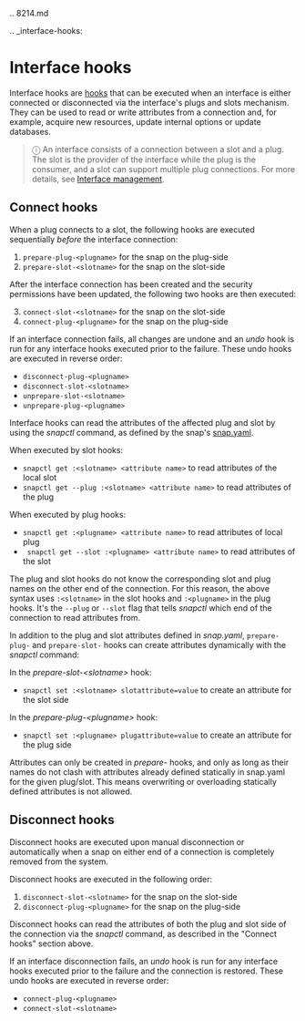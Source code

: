 .. 8214.md

.. _interface-hooks:

# Interface hooks

Interface hooks are [hooks](/t/supported-snap-hooks/3795) that can be executed when an interface is either connected or disconnected via the interface's plugs and slots mechanism. They can be used to read or write attributes from a connection and, for example, acquire new resources, update internal options or update databases.

> ⓘ An interface consists of a connection between a slot and a plug. The slot is the provider of the interface while the plug is the consumer, and a slot can support multiple plug connections. For more details, see [Interface management](/t/interface-management/6154).

## Connect hooks

When a plug connects to a slot, the following hooks are executed sequentially *before* the interface connection:

1. `prepare-plug-<plugname>` for the snap on the plug-side
2. `prepare-slot-<slotname>` for the snap on the slot-side

After the interface connection has been created and the security permissions have been updated, the following two hooks are then executed:

3. `connect-slot-<slotname>` for the snap on the slot-side
4. `connect-plug-<plugname>` for the snap on the plug-side

If an interface connection fails, all changes are undone and an *undo* hook is run for any interface hooks executed prior to the failure. These undo hooks are executed in reverse order:

- `disconnect-plug-<plugname>`
- `disconnect-slot-<slotname>`
- `unprepare-slot-<slotname>`
- `unprepare-plug-<plugname>`

Interface hooks can read the attributes of the affected plug and slot by using the *snapctl* command, as defined by the snap's  [snap.yaml](/t/the-snap-format/698).

When executed by slot hooks:
- `snapctl get :<slotname> <attribute name>` to read attributes of the local slot
- `snapctl get --plug :<slotname> <attribute name>` to read attributes of the plug

When executed by plug hooks:
- `snapctl get :<plugname> <attribute name>` to read attributes of local plug
- ` snapctl get --slot :<plugname> <attribute name>` to read attributes of the slot

The plug and slot hooks do not know the corresponding slot and plug names on the other end of the connection. For this reason, the above syntax uses `:<slotname>` in the slot hooks and `:<plugname>` in the plug hooks. It's the `--plug` or `--slot` flag that tells *snapctl* which end of the connection to read attributes from.

In addition to the plug and slot attributes defined in *snap.yaml*, `prepare-plug-` and `prepare-slot-` hooks can create attributes dynamically with the *snapctl* command:

In the *prepare-slot-&lt;slotname&gt;* hook:
- `snapctl set :<slotname> slotattribute=value` to create an attribute for the slot side

In the *prepare-plug-&lt;plugname&gt;* hook:
- `snapctl set :<plugname> plugattribute=value` to create an attribute for the plug side

Attributes can only be created in *prepare-* hooks, and only as long as their names do not clash with attributes already defined statically in snap.yaml for the given plug/slot. This means overwriting or overloading statically defined attributes is not allowed.

## Disconnect hooks

Disconnect hooks are executed upon manual disconnection or automatically when a snap on either end of a connection is completely removed from the system.

Disconnect hooks are executed in the following order:
1. `disconnect-slot-<slotname>` for the snap on the slot-side
2. `disconnect-plug-<plugname>` for the snap on the plug-side

Disconnect hooks can read the attributes of both the plug and slot side of the connection via the *snapctl* command, as described in the "Connect hooks" section above.

If an interface disconnection fails, an *undo* hook is run for any interface hooks executed prior to the failure and the connection is restored. These undo hooks are executed in reverse order:

- `connect-plug-<plugname>`
- `connect-slot-<slotname>`